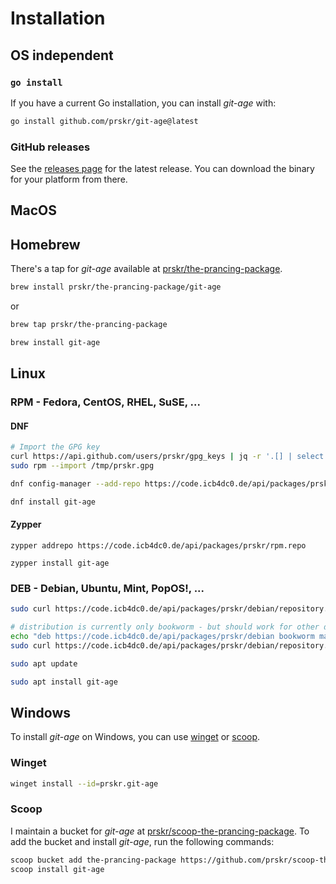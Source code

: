 # Installation

## OS independent

### `go install`

If you have a current Go installation, you can install _git-age_ with:

```Bash
go install github.com/prskr/git-age@latest
```

### GitHub releases

See the [releases page](https://github.com/prskr/git-age/blob/main/prskr/git-age/releases/latest) for the latest release.
You can download the binary for your platform from there.

## MacOS

## Homebrew

There's a tap for _git-age_ available at [prskr/the-prancing-package](https://github.com/prskr/the-prancing-package).

```Bash
brew install prskr/the-prancing-package/git-age
```

or

```Bash
brew tap prskr/the-prancing-package

brew install git-age
```

## Linux

### RPM - Fedora, CentOS, RHEL, SuSE, ...

#### DNF

```Bash
# Import the GPG key
curl https://api.github.com/users/prskr/gpg_keys | jq -r '.[] | select (.key_id=="1A80DDB584AF7DA7") | .raw_key' > /tmp/prskr.gpg
sudo rpm --import /tmp/prskr.gpg

dnf config-manager --add-repo https://code.icb4dc0.de/api/packages/prskr/rpm.repo

dnf install git-age
```

#### Zypper

```
zypper addrepo https://code.icb4dc0.de/api/packages/prskr/rpm.repo

zypper install git-age
```

### DEB - Debian, Ubuntu, Mint, PopOS!, ...

```Bash
sudo curl https://code.icb4dc0.de/api/packages/prskr/debian/repository.key -o /etc/apt/trusted.gpg.d/forgejo-prskr.asc

# distribution is currently only bookworm - but should work for other debian based distributions as well
echo "deb https://code.icb4dc0.de/api/packages/prskr/debian bookworm main" | sudo tee -a /etc/apt/sources.list.d/forgejo.list
sudo curl https://code.icb4dc0.de/api/packages/prskr/debian/repository.key -o /etc/apt/trusted.gpg.d/forgejo-prskr.asc

sudo apt update

sudo apt install git-age
```

## Windows

To install _git-age_ on Windows, you can use [winget](https://learn.microsoft.com/en-us/windows/package-manager/winget/) or [scoop](https://scoop.sh/).

### Winget

```Bash
winget install --id=prskr.git-age
```

### Scoop

I maintain a bucket for _git-age_ at [prskr/scoop-the-prancing-package](https://github.com/prskr/scoop-the-prancing-package).
To add the bucket and install _git-age_, run the following commands:

```Bash
scoop bucket add the-prancing-package https://github.com/prskr/scoop-the-prancing-package
scoop install git-age
```